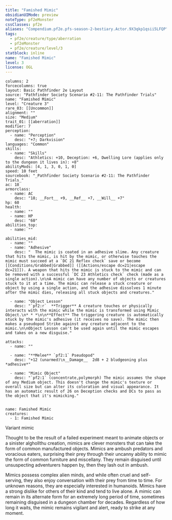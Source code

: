 ```yaml
---
title: "Famished Mimic"
obsidianUIMode: preview
noteType: pf2eMonster
cssClasses: pf2e
aliases: "Compendium.pf2e.pfs-season-2-bestiary.Actor.9X3qkp1qsii5LFQP" 
tags:
  - pf2e/creature/type/aberration
  - pf2eMonster
  - pf2e/creature/level/3
statblock: inline
name: "Famished Mimic"
level: 3
license: OGL
---
```


```statblock
columns: 2
forcecolumns: true
layout: Basic Pathfinder 2e Layout
source: "Pathfinder Society Scenario #2-11: The Pathfinder Trials"
name: "Famished Mimic"
level: "Creature 3"
rare_03: [[Uncommon]]
alignment: ""
size: "Medium"
trait_01: [[aberration]]
modifier: 7
perception:
  - name: "Perception"
    desc: "+7; Darkvision"
languages: "Common"
skills:
  - name: "Skills"
    desc: "Athletics: +10, Deception: +6, Dwelling Lore (applies only to the dungeon it lives in): +8"
abilityMods: [4, 1, 3, 0, 1, 0]
speed: 10 feet
sourcebook: "_Pathfinder Society Scenario #2-11: The Pathfinder Trials_"
ac: 18
armorclass:
  - name: AC
    desc: "18; __Fort__ +9, __Ref__ +7, __Will__ +7"
hp: 60
health:
  - name: ""
  - name: HP
    desc: "60"
abilities_top:
  - name: ""

abilities_mid:
  - name: ""
  - name: "Adhesive"
    desc: "  The mimic is coated in an adhesive slime. Any creature that hits the mimic, is hit by the mimic, or otherwise touches the mimic must succeed at a `DC 21 Reflex check` save or become [[Conditions/Grabbed|Grabbed]] ([[Actions/escape dc=21|escape dc=21]]). A weapon that hits the mimic is stuck to the mimic and can be removed with a successful `DC 23 Athletics check` check (made as a single action).\n\nA mimic can have any number of objects or creatures stuck to it at a time. The mimic can release a stuck creature or object by using a single action, and the adhesive dissolves 1 minute after the mimic dies, releasing all stuck objects and creatures."

  - name: "Object Lesson"
    desc: "`pf2:r`  **Trigger** A creature touches or physically interacts with the mimic while the mimic is transformed using Mimic Object.\n* * *\n\n**Effect** The triggering creature is automatically stuck by the mimic's adhesive (it receives no save). The mimic then makes a pseudopod Strike against any creature adjacent to the mimic.\n\nObject Lesson can't be used again until the mimic escapes and takes on a new disguise."

attacks:
  - name: ""

  - name: "**Melee** `pf2:1` Pseudopod"
    desc: "+12 (unarmed)\n__Damage__  2d8 + 2 bludgeoning plus *adhesive*"

  - name: "Mimic Object"
    desc: "`pf2:1` (concentrate,polymorph) The mimic assumes the shape of any Medium object. This doesn't change the mimic's texture or overall size but can alter its coloration and visual appearance. It has an automatic result of 26 on Deception checks and DCs to pass as the object that it's mimicking."
 
```

```encounter-table
name: Famished Mimic
creatures:
  - 1: Famished Mimic
```


Variant mimic

Thought to be the result of a failed experiment meant to animate objects or a sinister alghollthu creation, mimics are clever monsters that can take the form of common manufactured objects. Mimics are ambush predators and voracious eaters, surprising their prey through their uncanny ability to mimic the form of common furniture and miscellany. They remain disguised until unsuspecting adventurers happen by, then they lash out in ambush.

Mimics possess complex alien minds, and while often cruel and self-serving, they also enjoy conversation with their prey from time to time. For unknown reasons, they are especially interested in humanoids. Mimics have a strong dislike for others of their kind and tend to live alone. A mimic can remain in its alternate form for an extremely long period of time, sometimes remaining disguised in a dungeon chamber for decades. Regardless of how long it waits, the mimic remains vigilant and alert, ready to strike at any moment.
